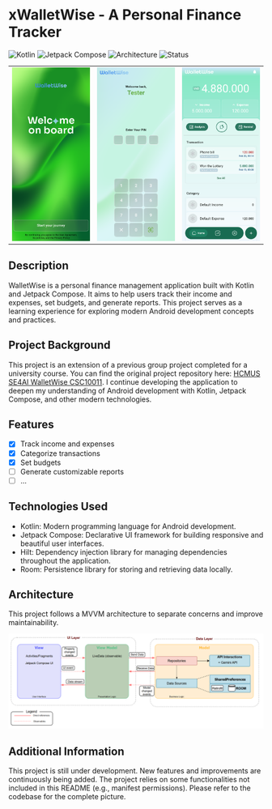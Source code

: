 # xWalletWise - A Personal Finance Tracker

![Kotlin](https://img.shields.io/badge/Kotlin-Android-blue)
![Jetpack Compose](https://img.shields.io/badge/Jetpack-Compose-7952B3)
![Architecture](https://img.shields.io/badge/Arch-MVVM-green)
![Status](https://img.shields.io/badge/Status-Work_in_Progress-orange)

<table>
  <tr>
    <td><img src="attachments/Welcome Screen.png" width="200"></td>
    <td><img src="attachments/Application Pin.png" width="200"></td>
    <td><img src="attachments/Main.png" width="200"></td>
  </tr>
</table>

## Description
WalletWise is a personal finance management application built with Kotlin and Jetpack Compose. It aims to help users track their income and expenses, set budgets, and generate reports. This project serves as a learning experience for exploring modern Android development concepts and practices.

## Project Background
This project is an extension of a previous group project completed for a university course. You can find the original project repository here: [HCMUS SE4AI WalletWise CSC10011](https://github.com/baohuyvanba/hcmus_se4ai_WalletWise_CSC10011). I continue developing the application to deepen my understanding of Android development with Kotlin, Jetpack Compose, and other modern technologies.

## Features
- [x] Track income and expenses
- [x] Categorize transactions
- [x] Set budgets
- [ ] Generate customizable reports
- [ ] ...

## Technologies Used
* Kotlin: Modern programming language for Android development.
* Jetpack Compose: Declarative UI framework for building responsive and beautiful user interfaces.
* Hilt: Dependency injection library for managing dependencies throughout the application.
* Room: Persistence library for storing and retrieving data locally.

## Architecture
This project follows a MVVM architecture to separate concerns and improve maintainability.

![](./attachments/MVVM.png)

## Additional Information
This project is still under development. New features and improvements are continuously being added.
The project relies on some functionalities not included in this README (e.g., manifest permissions). Please refer to the codebase for the complete picture.
